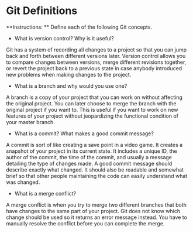 # Git Definitions

**Instructions: ** Define each of the following Git concepts.

* What is version control?  Why is it useful?

Git has a system of recording all changes to a project so that you can jump back and forth between different versions later. Version control allows you to compare changes between versions, merge different revisions together, or revert the project back to a previous state in case anybody introduced new problems when making changes to the project. 

* What is a branch and why would you use one?

A branch is a copy of your project that you can work on without affecting the original project. You can later choose to merge the branch with the original project if you want to. This is useful if you want to work on new features of your project without jeopardizing the functional condition of your master branch.

* What is a commit? What makes a good commit message?

A commit is sort of like creating a save point in a video game. It creates a snapshot of your project in its current state. It includes a unique ID, the author of the commit, the time of the commit, and usually a message detailing the type of changes made. A good commit message should describe exactly what changed. It should also be readable and somewhat brief so that other people maintaining the code can easily understand what was changed.

* What is a merge conflict?

A merge conflict is when you try to merge two different branches that both have changes to the same part of your project. Git does not know which change should be used so it returns an error message instead. You have to manually resolve the conflict before you can complete the merge.
